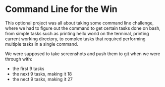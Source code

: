 # Command Line for the Win
This optional project was all about taking some command line challenge, where we had to figure out the command to get certain tasks done on bash, from simple tasks such as printing hello world on the terminal, printing current working directory, to complex tasks that required performing multiple tasks in a single command.

We were supposed to take screenshots and push them to git when we were through with:
- the first 9 tasks
- the next 9 tasks, making it 18
- the nect 9 tasks, making it 27


